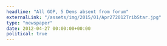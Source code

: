 ```yaml
---
headline: "All GOP, 5 Dems absent from forum"
externalLink: "/assets/img/2015/01/Apr272012TribStar.jpg"
type: "newspaper"
date: 2012-04-27 00:00:00+00:00
political: true
---
```

